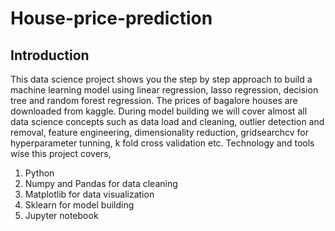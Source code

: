 # House-price-prediction
## Introduction

This data science project shows you the step by step approach to build a machine learning model using linear regression, lasso regression, decision tree and random forest regression. The prices of bagalore houses are downloaded from kaggle. During model building we will cover almost all data science concepts such as data load and cleaning, outlier detection and removal, feature engineering, dimensionality reduction, gridsearchcv for hyperparameter tunning, k fold cross validation etc. Technology and tools wise this project covers,

1. Python
2. Numpy and Pandas for data cleaning
3. Matplotlib for data visualization
4. Sklearn for model building
5. Jupyter notebook
